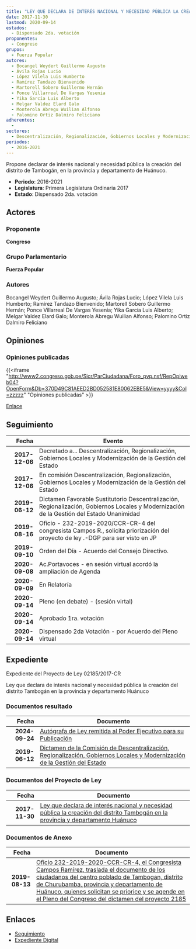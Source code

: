 ```yaml
---
title: "LEY QUE DECLARA DE INTERÉS NACIONAL Y NECESIDAD PÚBLICA LA CREACIÓN DEL DISTRITO TAMBOGÁN, EN LA PROVINCIA Y DEPARTAMENTO DE HUÁNUCO"
date: 2017-11-30
lastmod: 2020-09-14
estados: 
  - Dispensado 2da. votación
proponentes: 
  - Congreso
grupos: 
  - Fuerza Popular
autores: 
  - Bocangel Weydert Guillermo Augusto
  - Ávila Rojas Lucio
  - López Vilela Luis Humberto
  - Ramírez Tandazo Bienvenido
  - Martorell Sobero Guillermo Hernán
  - Ponce Villarreal De Vargas Yesenia
  - Yika García Luis Alberto
  - Melgar Valdez Elard Galo
  - Monterola Abregu Wuilian Alfonso
  - Palomino Ortiz Dalmiro Feliciano
adherentes: 
  - 
sectores: 
  - Descentralización, Regionalización, Gobiernos Locales y Modernización de la Gestión del Estado
periodos: 
  - 2016-2021
---
```


Propone declarar de interés nacional y necesidad pública la creación del distrito de Tambogán, en la provincia y departamento de Huánuco.

- **Periodo**: 2016-2021
- **Legislatura**: Primera Legislatura Ordinaria 2017
- **Estado**: Dispensado 2da. votación

## Actores

### Proponente

**Congreso**

### Grupo Parlamentario

**Fuerza Popular**

### Autores

Bocangel Weydert Guillermo Augusto; Ávila Rojas Lucio; López Vilela Luis Humberto; Ramírez Tandazo Bienvenido; Martorell Sobero Guillermo Hernán; Ponce Villarreal De Vargas Yesenia; Yika García Luis Alberto; Melgar Valdez Elard Galo; Monterola Abregu Wuilian Alfonso; Palomino Ortiz Dalmiro Feliciano


## Opiniones

### Opiniones publicadas

{{<iframe "http://www2.congreso.gob.pe/Sicr/ParCiudadana/Foro_pvp.nsf/RepOpiweb04?OpenForm&Db=370D49C81AEED2BD052581E80062EBE5&View=yyyy&Col=zzzzz" "Opiniones publicadas" >}}

[Enlace](http://www2.congreso.gob.pe/Sicr/ParCiudadana/Foro_pvp.nsf/RepOpiweb04?OpenForm&Db=370D49C81AEED2BD052581E80062EBE5&View=yyyy&Col=zzzzz)

## Seguimiento

| Fecha | Evento |
|------:|--------|
| **2017-12-06** | Decretado a... Descentralización, Regionalización, Gobiernos Locales y Modernización de la Gestión del Estado|
| **2017-12-06** | En comisión Descentralización, Regionalización, Gobiernos Locales y Modernización de la Gestión del Estado|
| **2019-06-12** | Dictamen Favorable Sustitutorio Descentralización, Regionalización, Gobiernos Locales y Modernización de la Gestión del Estado Unanimidad|
| **2019-08-16** | Oficio - 232-2019-2020/CCR-CR-4 del congresista Campos R., solicita priorización del proyecto de ley .-DGP para ser visto en JP|
| **2019-09-10** | Orden del Día - Acuerdo del Consejo Directivo.|
| **2020-09-08** | Ac.Portavoces - en sesión virtual acordó la ampliación de Agenda|
| **2020-09-09** | En Relatoría|
| **2020-09-14** | Pleno (en debate) - (sesión virtal)|
| **2020-09-14** | Aprobado 1ra. votación|
| **2020-09-14** | Dispensado 2da Votación - por Acuerdo del Pleno virtual|


## Expediente

Expediente del Proyecto de Ley 02185/2017-CR

Ley que declara de interés nacional y necesidad pública la creación del distrito Tambogán en la provincia y departamento Huánuco


### Documentos resultado

| Fecha | Documento |
|------:|--------|
| **2024-09-24** | [Autógrafa de Ley remitida al Poder Ejecutivo para su Publicación](http://www.leyes.congreso.gob.pe/Documentos/2016_2021/Autografas/Ley_y_de_Resolucion_Legislativa/AU02185-20200924.pdf) |
| **2019-06-12** | [Dictamen de la Comisión de Descentralización, Regionalización, Gobiernos Locales y Modernización de la Gestión del Estado](http://www.leyes.congreso.gob.pe/Documentos/2016_2021/Dictamenes/Proyectos_de_Ley/02185DC08MAY20190612.pdf) |

### Documentos del Proyecto de Ley

| Fecha | Documento |
|------:|--------|
| **2017-11-30** | [Ley que declara de interés nacional y necesidad pública la creación del distrito Tambogán en la provincia y departamento Huánuco](http://www.leyes.congreso.gob.pe/Documentos/2016_2021/Proyectos_de_Ley_y_de_Resoluciones_Legislativas/PL0218520171130..pdf) |

### Documentos de Anexo

| Fecha | Documento |
|------:|--------|
| **2019-08-13** | [Oficio 232-2019-2020-CCR-CR-4, el Congresista Campos Ramírez, traslada el documento de los ciudadanos del centro poblado de Tambogan, distrito de Churubamba, provincia y departamento de Huánuco, quienes solicitan se priorice y se agende en el Pleno del Congreso del dictamen del proyecto 2185](http://www.leyes.congreso.gob.pe/Documentos/2016_2021/Oficios/Congresistas/OFICIO-232-2019-2020-CCR-CR-4.pdf) |

## Enlaces 

- [Seguimiento](http://www2.congreso.gob.pe/Sicr/TraDocEstProc/CLProLey2016.nsf/f7fff46988ca05b1052578e100829cc7/54de1b296f9201a1052581e8006a9c14?OpenDocument)
- [Expediente Digital](http://www2.congreso.gob.pe/Sicr/TraDocEstProc/CLProLey2016.nsf/f7fff46988ca05b1052578e100829cc7/54de1b296f9201a1052581e8006a9c14?OpenDocument&Click=05257FB7005EB655.eb71d0cf91d8294e05256cdf006b5706/$Body/0.1C6C)
